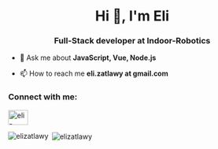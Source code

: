 <h1 align="center">Hi 👋, I'm Eli</h1>
<h3 align="center">Full-Stack developer at Indoor-Robotics</h3>

- 💬 Ask me about **JavaScript, Vue, Node.js**

- 📫 How to reach me **eli.zatlawy at gmail.com**

<h3 align="left">Connect with me:</h3>
<p align="left">
<a href="https://linkedin.com/in/eli-zatlawy-245073131" target="blank"><img align="center" src="https://cdn.jsdelivr.net/npm/simple-icons@3.0.1/icons/linkedin.svg" alt="eli-zatlawy-245073131" height="30" width="40" /></a>
</p>

<p><img align="left" src="https://github-readme-stats.vercel.app/api/top-langs?username=elizatlawy&show_icons=true&locale=en&layout=compact" alt="elizatlawy" /></p>

<p>&nbsp;<img align="center" src="https://github-readme-stats.vercel.app/api?username=elizatlawy&show_icons=true&locale=en" alt="elizatlawy" /></p>

